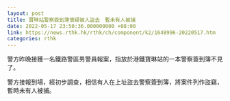 ```yaml
---
layout: post
title: 寶琳站警察簽到簿懷疑被人盜去　暫未有人被捕
date: 2022-05-17 23:50:36.000000000 +08:00
link: https://news.rthk.hk/rthk/ch/component/k2/1648996-20220517.htm
categories: rthk
---
```


警方昨晚接獲一名鐵路警區男警員報案，指放於港鐵寶琳站的一本警察簽到簿不見了。

警方接報到場，經初步調查，相信有人在上址盜去警察簽到簿，將案件列作盜竊，暫時未有人被捕。
